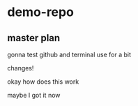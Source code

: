 # demo-repo

## master plan

gonna test github and terminal use for a bit

changes!

okay how does this work

maybe I got it now 
